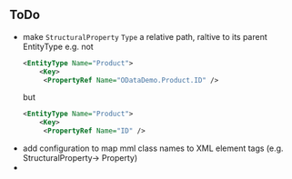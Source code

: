 

## ToDo
- make `StructuralProperty`  `Type` a relative path, raltive to its parent EntityType
    e.g. not 
    ```xml
    <EntityType Name="Product">
        <Key>
         <PropertyRef Name="ODataDemo.Product.ID" />
    ```
    but 
    ```xml
    <EntityType Name="Product">
        <Key>
         <PropertyRef Name="ID" />
    ```
- add configuration to map mml class names to XML element tags (e.g. StructuralProperty-> Property)
- 

